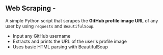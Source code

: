 ## Web Scraping - 
A simple Python script that scrapes the **GitHub profile image URL** of any user by using `requests` and `BeautifulSoup`.
- Input any GitHub username
- Extracts and prints the URL of the user's profile image
- Uses basic HTML parsing with BeautifulSoup
